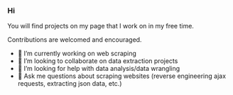 ### Hi

You will find projects on my page that I work on in my free time.

Contributions are welcomed and encouraged.

- 🔭 I’m currently working on web scraping
- 👯 I’m looking to collaborate on data extraction projects 
- 🤔 I’m looking for help with data analysis/data wrangling 
- 💬 Ask me questions about scraping websites (reverse engineering ajax requests, extracting json data, etc.)

<!--
**jarrettdev/jarrettdev** is a ✨ _special_ ✨ repository because its `README.md` (this file) appears on your GitHub profile.

Here are some ideas to get you started:

- 🔭 I’m currently working on Web Scraping
- 🌱 I’m currently learning ...
- 👯 I’m looking to collaborate on ...
- 🤔 I’m looking for help with ...
- 💬 Ask me about ...
- 📫 How to reach me: ...
- 😄 Pronouns: ...
- ⚡ Fun fact: ...
-->
